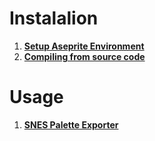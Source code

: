 # Instalalion #
  1. **[Setup Aseprite Environment](https://github.com/maganharenan/retro-artist-toolkit/wiki/Setup-aseprite)**
  1. **[Compiling from source code](https://github.com/maganharenan/retro-artist-toolkit/wiki/Compile-from-source)**

# Usage #
  1. **[SNES Palette Exporter](https://github.com/maganharenan/retro-artist-toolkit/wiki/SNES-palette-exporter)**


